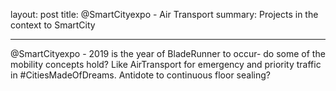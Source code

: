 layout: post
title: @SmartCityexpo - Air Transport
summary: Projects in the context to SmartCity

---

@SmartCityexpo - 2019 is the year of BladeRunner to occur- do some of the mobility concepts hold? Like AirTransport for emergency and priority traffic in #CitiesMadeOfDreams. Antidote to continuous floor sealing?  